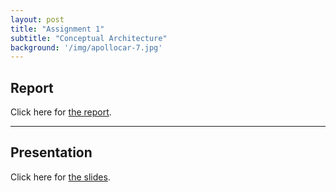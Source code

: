```yaml
---
layout: post
title: "Assignment 1"
subtitle: "Conceptual Architecture"
background: '/img/apollocar-7.jpg'
---
```

## Report
Click here for [the report](/schoolwork/A1_Report_Artemis.pdf).

---
## Presentation
Click here for [the slides](/schoolwork/A1_Slides_Artemis.pptx).